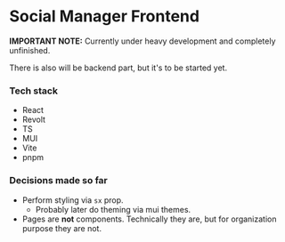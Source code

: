 # Social Manager Frontend

**IMPORTANT NOTE:** Currently under heavy development and completely unfinished.

There is also will be backend part, but it's to be started yet.
<!-- TODO: Add backend repo link. -->

### Tech stack
- React
- Revolt
- TS
- MUI
- Vite
- pnpm


### Decisions made so far
- Perform styling via `sx` prop.
    - Probably later do theming via mui themes.
- Pages are **not** components. Technically they are, but for organization purpose they are not.
